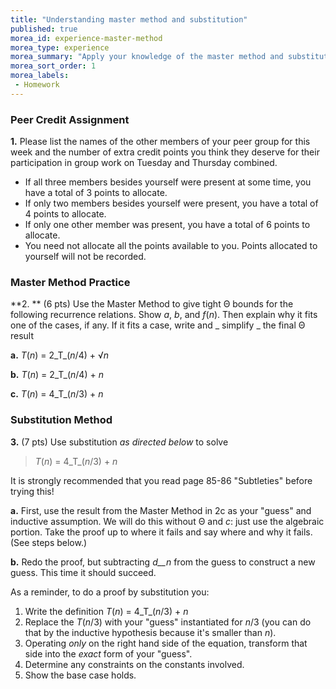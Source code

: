 ```yaml
---
title: "Understanding master method and substitution"
published: true
morea_id: experience-master-method
morea_type: experience
morea_summary: "Apply your knowledge of the master method and substitution."
morea_sort_order: 1
morea_labels:
 - Homework
---
```

    
### Peer Credit Assignment

**1.** Please list the names of the other members of your peer group for this week and the number of extra credit points you think they deserve for their participation in group work on Tuesday and Thursday combined.

  * If all three members besides yourself were present at some time, you have a total of 3 points to allocate.
  * If only two members besides yourself were present, you have a total of 4 points to allocate.
  * If only one other member was present, you have a total of 6 points to allocate.
  * You need not allocate all the points available to you. Points allocated to yourself will not be recorded.

### Master Method Practice

**2\. ** (6 pts) Use the Master Method to give tight Θ bounds for the following recurrence relations. Show _a_, _b_, and _f_(_n_). Then explain why it fits one of the cases, if any. If it fits a case, write and _ simplify _ the final Θ result 

**a.**   _T_(_n_) = 2_T_(_n_/4) + √_n_  

**b.**   _T_(_n_) = 2_T_(_n_/4) + _n_  

**c.**   _T_(_n_) = 4_T_(_n_/3) + _n_



### Substitution Method

**3.** (7 pts) Use substitution _as directed below_ to solve 

> _T_(_n_) = 4_T_(_n_/3) + _n_

It is strongly recommended that you read page 85-86 "Subtleties" before trying
this!

**a.**   First, use the result from the Master Method in 2c as your "guess" and inductive assumption. We will do this without Θ and _c_: just use the algebraic portion. Take the proof up to where it fails and say where and why it fails. (See steps below.) 

**b.**   Redo the proof, but subtracting _d__n_ from the guess to construct a new guess. This time it should succeed. 

As a reminder, to do a proof by substitution you:

  1. Write the definition _T_(_n_) = 4_T_(_n_/3) + _n_
  2. Replace the _T_(_n_/3) with your "guess" instantiated for _n_/3 (you can do that by the inductive hypothesis because it's smaller than _n_). 
  3. Operating _only_ on the right hand side of the equation, transform that side into the _exact_ form of your "guess".
  4. Determine any constraints on the constants involved. 
  5. Show the base case holds. 



